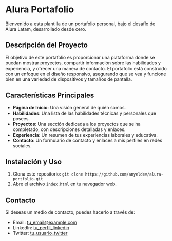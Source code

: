 # Alura Portafolio

Bienvenido a esta plantilla de un portafolio personal, bajo el desafío de Alura Latam, desarrollado desde cero.

## Descripción del Proyecto

El objetivo de este portafolio es proporcionar una plataforma donde se puedan mostrar proyectos, compartir información sobre las habilidades y experiencia, y ofrecer una manera de contacto. El portafolio está construido con un enfoque en el diseño responsivo, asegurando que se vea y funcione bien en una variedad de dispositivos y tamaños de pantalla.

## Características Principales

- **Página de Inicio**: Una visión general de quién somos.
- **Habilidades**: Una lista de las habilidades técnicas y personales que posees.
- **Proyectos**: Una sección dedicada a los proyectos que se ha completado, con descripciones detalladas y enlaces.
- **Experiencia**: Un resumen de tus experiencias laborales y educativa.
- **Contacto**: Un formulario de contacto y enlaces a mis perfiles en redes sociales.

## Instalación y Uso

1. Clona este repositorio: `git clone https://github.com/anyeldev/alura-portfolio.git`
2. Abre el archivo `index.html` en tu navegador web.

## Contacto

Si deseas un medio de contacto, puedes hacerlo a través de:

- Email: [tu_email@example.com](mailto:tu_email@example.com)
- LinkedIn: [tu_perfil_linkedin](https://www.linkedin.com/in/tu_perfil)
- Twitter: [tu_usuario_twitter](https://twitter.com/tu_usuario)
